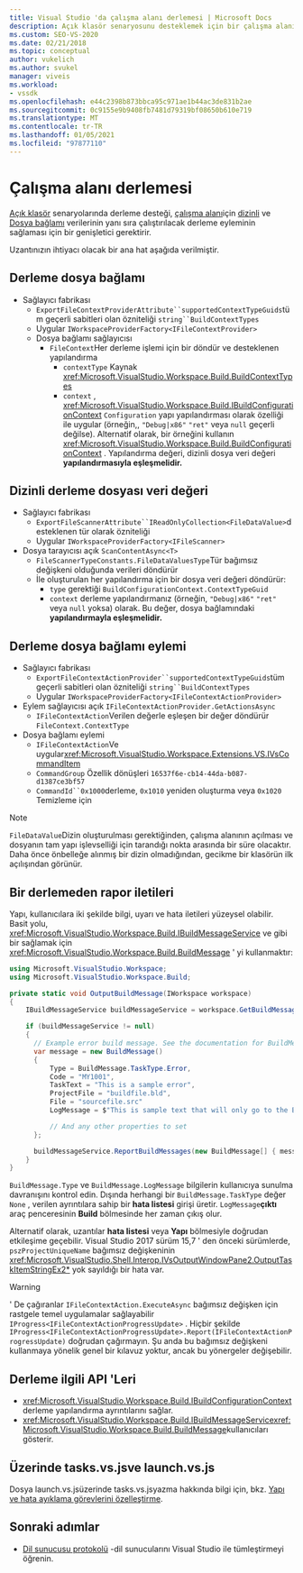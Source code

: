 ```yaml
---
title: Visual Studio 'da çalışma alanı derlemesi | Microsoft Docs
description: Açık klasör senaryosunu desteklemek için bir çalışma alanı için dizinli ve dosya bağlamı verileri sağlayan genişletici hakkında bilgi edinin.
ms.custom: SEO-VS-2020
ms.date: 02/21/2018
ms.topic: conceptual
author: vukelich
ms.author: svukel
manager: viveis
ms.workload:
- vssdk
ms.openlocfilehash: e44c2398b873bbca95c971ae1b44ac3de831b2ae
ms.sourcegitcommit: 0c9155e9b9408fb7481d79319bf08650b610e719
ms.translationtype: MT
ms.contentlocale: tr-TR
ms.lasthandoff: 01/05/2021
ms.locfileid: "97877110"
---
```

# <a name="workspace-build"></a>Çalışma alanı derlemesi

[Açık klasör](../ide/develop-code-in-visual-studio-without-projects-or-solutions.md) senaryolarında derleme desteği, [çalışma alanı](workspaces.md)için [dizinli](workspace-indexing.md) ve [Dosya bağlamı](workspace-file-contexts.md) verilerinin yanı sıra çalıştırılacak derleme eyleminin sağlaması için bir genişletici gerektirir.

Uzantınızın ihtiyacı olacak bir ana hat aşağıda verilmiştir.

## <a name="build-file-context"></a>Derleme dosya bağlamı

- Sağlayıcı fabrikası
  - `ExportFileContextProviderAttribute``supportedContextTypeGuids`tüm geçerli sabitleri olan özniteliği `string``BuildContextTypes`
  - Uygular `IWorkspaceProviderFactory<IFileContextProvider>`
  - Dosya bağlamı sağlayıcısı
    - `FileContext`Her derleme işlemi için bir döndür ve desteklenen yapılandırma
      - `contextType` Kaynak <xref:Microsoft.VisualStudio.Workspace.Build.BuildContextTypes>
      - `context` , <xref:Microsoft.VisualStudio.Workspace.Build.IBuildConfigurationContext> `Configuration` yapı yapılandırması olarak özelliği ile uygular (örneğin,, `"Debug|x86"` `"ret"` veya `null` geçerli değilse). Alternatif olarak, bir örneğini kullanın <xref:Microsoft.VisualStudio.Workspace.Build.BuildConfigurationContext> . Yapılandırma değeri, dizinli dosya veri değeri **yapılandırmasıyla eşleşmelidir.**

## <a name="indexed-build-file-data-value"></a>Dizinli derleme dosyası veri değeri

- Sağlayıcı fabrikası
  - `ExportFileScannerAttribute``IReadOnlyCollection<FileDataValue>`desteklenen tür olarak özniteliği
  - Uygular `IWorkspaceProviderFactory<IFileScanner>`
- Dosya tarayıcısı açık `ScanContentAsync<T>`
  - `FileScannerTypeConstants.FileDataValuesType`Tür bağımsız değişkeni olduğunda verileri döndürür
  - İle oluşturulan her yapılandırma için bir dosya veri değeri döndürür:
    - `type` gerektiği `BuildConfigurationContext.ContextTypeGuid`
    - `context` derleme yapılandırmanız (örneğin, `"Debug|x86"` `"ret"` veya `null` yoksa) olarak. Bu değer, dosya bağlamındaki **yapılandırmayla eşleşmelidir.**

## <a name="build-file-context-action"></a>Derleme dosya bağlamı eylemi

- Sağlayıcı fabrikası
  - `ExportFileContextActionProvider``supportedContextTypeGuids`tüm geçerli sabitleri olan özniteliği `string``BuildContextTypes`
  - Uygular `IWorkspaceProviderFactory<IFileContextActionProvider>`
- Eylem sağlayıcısı açık `IFileContextActionProvider.GetActionsAsync`
  - `IFileContextAction`Verilen değerle eşleşen bir değer döndürür `FileContext.ContextType`
- Dosya bağlamı eylemi
  - `IFileContextAction`Ve uygular<xref:Microsoft.VisualStudio.Workspace.Extensions.VS.IVsCommandItem>
  - `CommandGroup` Özellik dönüşleri `16537f6e-cb14-44da-b087-d1387ce3bf57`
  - `CommandId``0x1000`derleme, `0x1010` yeniden oluşturma veya `0x1020` Temizleme için

>[!NOTE]
>`FileDataValue`Dizin oluşturulması gerektiğinden, çalışma alanının açılması ve dosyanın tam yapı işlevselliği için tarandığı nokta arasında bir süre olacaktır. Daha önce önbelleğe alınmış bir dizin olmadığından, gecikme bir klasörün ilk açılışından görünür.

## <a name="reporting-messages-from-a-build"></a>Bir derlemeden rapor iletileri

Yapı, kullanıcılara iki şekilde bilgi, uyarı ve hata iletileri yüzeysel olabilir. Basit yolu, <xref:Microsoft.VisualStudio.Workspace.Build.IBuildMessageService> ve gibi bir sağlamak için <xref:Microsoft.VisualStudio.Workspace.Build.BuildMessage> ' yi kullanmaktır:

```csharp
using Microsoft.VisualStudio.Workspace;
using Microsoft.VisualStudio.Workspace.Build;

private static void OutputBuildMessage(IWorkspace workspace)
{
    IBuildMessageService buildMessageService = workspace.GetBuildMessageService();

    if (buildMessageService != null)
    {
      // Example error build message. See the documentation for BuildMessage for more information.
      var message = new BuildMessage()
      {
          Type = BuildMessage.TaskType.Error,
          Code = "MY1001",
          TaskText = "This is a sample error",
          ProjectFile = "buildfile.bld",
          File = "sourcefile.src"
          LogMessage = $"This is sample text that will only go to the Build output window pane.\n"

          // And any other properties to set
      };

      buildMessageService.ReportBuildMessages(new BuildMessage[] { message });
    }
}
```

`BuildMessage.Type` ve `BuildMessage.LogMessage` bilgilerin kullanıcıya sunulma davranışını kontrol edin. Dışında herhangi bir `BuildMessage.TaskType` değer `None` , verilen ayrıntılara sahip bir **hata listesi** girişi üretir. `LogMessage`**çıktı** araç penceresinin **Build** bölmesinde her zaman çıkış olur.

Alternatif olarak, uzantılar **hata listesi** veya **Yapı** bölmesiyle doğrudan etkileşime geçebilir. Visual Studio 2017 sürüm 15,7 ' den önceki sürümlerde, `pszProjectUniqueName` bağımsız değişkeninin <xref:Microsoft.VisualStudio.Shell.Interop.IVsOutputWindowPane2.OutputTaskItemStringEx2*> yok sayıldığı bir hata var.

>[!WARNING]
>' De çağıranlar `IFileContextAction.ExecuteAsync` bağımsız değişken için rastgele temel uygulamalar sağlayabilir `IProgress<IFileContextActionProgressUpdate>` . Hiçbir şekilde `IProgress<IFileContextActionProgressUpdate>.Report(IFileContextActionProgressUpdate)` doğrudan çağırmayın. Şu anda bu bağımsız değişkeni kullanmaya yönelik genel bir kılavuz yoktur, ancak bu yönergeler değişebilir.

## <a name="build-related-apis"></a>Derleme ilgili API 'Leri

- <xref:Microsoft.VisualStudio.Workspace.Build.IBuildConfigurationContext> derleme yapılandırma ayrıntılarını sağlar.
- <xref:Microsoft.VisualStudio.Workspace.Build.IBuildMessageService><xref:Microsoft.VisualStudio.Workspace.Build.BuildMessage>kullanıcıları gösterir.

## <a name="tasksvsjson-and-launchvsjson"></a>Üzerinde tasks.vs.jsve launch.vs.js

Dosya launch.vs.jsüzerinde tasks.vs.jsyazma hakkında bilgi için, bkz. [Yapı ve hata ayıklama görevlerini özelleştirme](../ide/customize-build-and-debug-tasks-in-visual-studio.md).

## <a name="next-steps"></a>Sonraki adımlar

* [Dil sunucusu protokolü](language-server-protocol.md) -dil sunucularını Visual Studio ile tümleştirmeyi öğrenin.